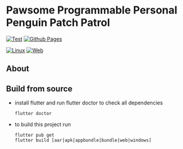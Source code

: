 # Pawsome Programmable Personal Penguin Patch Patrol
[![Test](https://github.com/vralfy/pawsome/actions/workflows/test.yml/badge.svg)](https://github.com/vralfy/pawsome/actions/workflows/test.yml)
[![Github Pages](https://github.com/vralfy/pawsome/actions/workflows/github-page.yml/badge.svg)](https://github.com/vralfy/pawsome/actions/workflows/github-page.yml)

[![Linux](https://github.com/vralfy/pawsome/actions/workflows/build-linux.yml/badge.svg)](https://github.com/vralfy/pawsome/actions/workflows/build-linux.yml)
[![Web](https://github.com/vralfy/pawsome/actions/workflows/build-web.yml/badge.svg)](https://github.com/vralfy/pawsome/actions/workflows/build-web.yml)

## About

## Build from source

- install flutter and run flutter doctor to check all dependencies
  ```
  flutter doctor
  ```
- to build this project run
  ```
  flutter pub get
  flutter build [aar|apk|appbundle|bundle|web|windows]
  ```